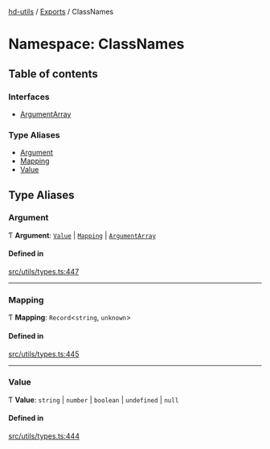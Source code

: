 [hd-utils](../README.md) / [Exports](../modules.md) / ClassNames

# Namespace: ClassNames

## Table of contents

### Interfaces

- [ArgumentArray](../interfaces/ClassNames.ArgumentArray.md)

### Type Aliases

- [Argument](ClassNames.md#argument)
- [Mapping](ClassNames.md#mapping)
- [Value](ClassNames.md#value)

## Type Aliases

### Argument

Ƭ **Argument**: [`Value`](ClassNames.md#value) \| [`Mapping`](ClassNames.md#mapping) \| [`ArgumentArray`](../interfaces/ClassNames.ArgumentArray.md)

#### Defined in

[src/utils/types.ts:447](https://github.com/AhmadHddad/h-utils/blob/4e81184/src/utils/types.ts#L447)

___

### Mapping

Ƭ **Mapping**: `Record`<`string`, `unknown`\>

#### Defined in

[src/utils/types.ts:445](https://github.com/AhmadHddad/h-utils/blob/4e81184/src/utils/types.ts#L445)

___

### Value

Ƭ **Value**: `string` \| `number` \| `boolean` \| `undefined` \| ``null``

#### Defined in

[src/utils/types.ts:444](https://github.com/AhmadHddad/h-utils/blob/4e81184/src/utils/types.ts#L444)

